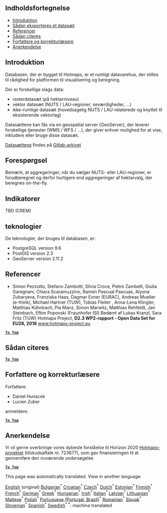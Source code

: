 <h2> Indholdsfortegnelse </h2><ul><li> <a href="#Introduction">Introduktion</a> </li><li> <a href="#How-to-export-a-dataset">Sådan eksporteres et datasæt</a> </li><li> <a href="#References">Referencer</a> </li><li> <a href="#How-to-cite">Sådan citeres</a> </li><li> <a href="#Authors-and-reviewers">Forfattere og korrekturlæsere</a> </li><li> <a href="#acknowledgement">Anerkendelse</a> </li></ul><h2> Introduktion </h2><p> Databasen, der er bygget til Hotmaps, er et rumligt datavarehus, der stilles til rådighed for platformen til visualisering og beregning. </p><p> Der er forskellige slags data: </p><ul><li> rasterdatasæt (på hektarniveau) </li><li> vektor datasæt (NUTS / LAU-regioner, seværdigheder, ...) </li><li> ikke-rumlige datasæt (hovedsagelig NUTS / LAU-relaterede og knyttet til eksisterende vektorlag) </li></ul><p> Datasættene kan fås via en geospatial server (GeoServer), der leverer forskellige tjenester (WMS / WFS / ...), der giver enhver mulighed for at vise, inkludere eller bruge disse datasæt. </p><p> <a href="https://gitlab.com/hotmaps">Datasættene</a> findes på <a href="https://gitlab.com/hotmaps">Gitlab-arkivet</a> </p><h2> Forespørgsel </h2><p> Bemærk, at aggregeringer, når du vælger NUTS- eller LAU-regioner, er forudberegnet og derfor hurtigere end aggregeringer af hektarvalg, der beregnes on-the-fly. </p><h2> Indikatorer </h2><p> TBD (CREM) </p><h2> teknologier </h2><p> De teknologier, der bruges til databasen, er: </p><ul><li> PostgreSQL version 9.6 </li><li> PostGIS version 2.3 </li><li> GeoServer version 2.11.2 </li></ul><h2> Referencer </h2><ul><li> Simon Pezzutto, Stefano Zambotti, Silvia Croce, Pietro Zambelli, Giulia Garegnani, Chiara Scaramuzzino, Ramón Pascual Pascuas, Alyona Zubaryeva, Franziska Haas, Dagmar Exner (EURAC), Andreas Mueller (e-think), Michael Hartner (TUW), Tobias Fleiter , Anna-Lena Klingler, Matthias Kühnbach, Pia Manz, Simon Marwitz, Matthias Rehfeldt, Jan Steinbach, Eftim Popovski (Fraunhofer ISI) Bedømt af Lukas Kranzl, Sara Fritz (TUW) Hotmaps Project, <strong>D2.3 WP2-rapport - Open Data Set for EU28, 2018</strong> <a href="http://www.hotmaps-project.eu/wp-content/uploads/2018/05/D2.3-Hotmaps_FINAL-VERSION_for-upload.pdf">www.hotmaps-project.eu</a> </li></ul><p><ins> <code><strong><a href="#table-of-contents">To Top</a></strong></code> </ins> </p><h2> Sådan citeres </h2><p><ins> <code><strong><a href="#table-of-contents">To Top</a></strong></code> </ins> </p><h2> Forfattere og korrekturlæsere </h2><p> Forfattere: </p><ul><li> Daniel Hunacek </li><li> Lucien Zuber </li></ul><p> anmeldere: </p><p><ins> <code><strong><a href="#table-of-contents">To Top</a></strong></code> </ins> </p><h2> Anerkendelse </h2><p> Vi vil gerne overbringe vores dybeste forståelse til Horizon 2020 <a href="https://www.hotmaps-project.eu">Hotmaps-projektet</a> (tilskudsaftale nr. 723677), som gav finansieringen til at gennemføre den nuværende undersøgelse </p><p><ins> <code><strong><a href="#table-of-contents">To Top</a></strong></code> </ins> </p>

This page was automatically translated. View in another language:

[English](en-Database-behind-the-Hotmaps-toolbox) (original) [Bulgarian](bg-Database-behind-the-Hotmaps-toolbox)<sup>\*</sup> [Croatian](hr-Database-behind-the-Hotmaps-toolbox)<sup>\*</sup> [Czech](cs-Database-behind-the-Hotmaps-toolbox)<sup>\*</sup>  [Dutch](nl-Database-behind-the-Hotmaps-toolbox)<sup>\*</sup> [Estonian](et-Database-behind-the-Hotmaps-toolbox)<sup>\*</sup> [Finnish](fi-Database-behind-the-Hotmaps-toolbox)<sup>\*</sup> [French](fr-Database-behind-the-Hotmaps-toolbox)<sup>\*</sup> [German](de-Database-behind-the-Hotmaps-toolbox)<sup>\*</sup> [Greek](el-Database-behind-the-Hotmaps-toolbox)<sup>\*</sup> [Hungarian](hu-Database-behind-the-Hotmaps-toolbox)<sup>\*</sup> [Irish](ga-Database-behind-the-Hotmaps-toolbox)<sup>\*</sup> [Italian](it-Database-behind-the-Hotmaps-toolbox)<sup>\*</sup> [Latvian](lv-Database-behind-the-Hotmaps-toolbox)<sup>\*</sup> [Lithuanian](lt-Database-behind-the-Hotmaps-toolbox)<sup>\*</sup> [Maltese](mt-Database-behind-the-Hotmaps-toolbox)<sup>\*</sup> [Polish](pl-Database-behind-the-Hotmaps-toolbox)<sup>\*</sup> [Portuguese (Portugal, Brazil)](pt-Database-behind-the-Hotmaps-toolbox)<sup>\*</sup> [Romanian](ro-Database-behind-the-Hotmaps-toolbox)<sup>\*</sup> [Slovak](sk-Database-behind-the-Hotmaps-toolbox)<sup>\*</sup> [Slovenian](sl-Database-behind-the-Hotmaps-toolbox)<sup>\*</sup> [Spanish](es-Database-behind-the-Hotmaps-toolbox)<sup>\*</sup> [Swedish](sv-Database-behind-the-Hotmaps-toolbox)<sup>\*</sup>
<sup>\*</sup>: machine translated
